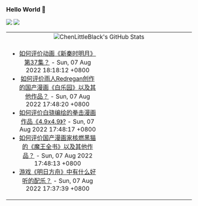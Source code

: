 ### Hello World 👋

[![](https://img.shields.io/badge/@ChenLittleBlack-1a6c81?style=flat&logo=java&logoColor=1a6c81&label=Java&colorA=ffffff)](https://www.java.com/)
[![](https://img.shields.io/badge/@ChenLittleBlack-41b883?style=flat&logo=vuedotjs&logoColor=41b883&label=Vue&colorA=ffffff)](https://cn.vuejs.org/)

<table>
<tr>
<td colspan="2" style="text-align: center;">
<img alt="ChenLittleBlack's GitHub Stats" src="https://github-readme-stats.vercel.app/api?username=ChenLittleBlack&show_icons=true&icon_color=CE1D2D&text_color=718096&bg_color=ffffff&hide_title=true" />
</td>
</tr>
<tr>
<td align="center" valign="middle">

<!-- START_SECTION:blog -->
* <a href='http://www.zhihu.com/question/547146071/answer/2611887801?utm_campaign=rss&utm_medium=rss&utm_source=rss&utm_content=title' target='_blank'>如何评价动画《新秦时明月》第37集？</a> - Sun, 07 Aug 2022 18:18:12 +0800
* <a href='http://www.zhihu.com/question/515277181/answer/2609837734?utm_campaign=rss&utm_medium=rss&utm_source=rss&utm_content=title' target='_blank'>如何评价雨人Redregan创作的国产漫画《白乐园》以及其他作品？</a> - Sun, 07 Aug 2022 17:48:20 +0800
* <a href='http://www.zhihu.com/question/518695974/answer/2610832574?utm_campaign=rss&utm_medium=rss&utm_source=rss&utm_content=title' target='_blank'>如何评价白骁编绘的拳击漫画作品《4.9x4.9》?</a> - Sun, 07 Aug 2022 17:48:17 +0800
* <a href='http://www.zhihu.com/question/515382430/answer/2611600825?utm_campaign=rss&utm_medium=rss&utm_source=rss&utm_content=title' target='_blank'>如何评价国产漫画家核燃黑猫的《魔王全书》以及其他作品？</a> - Sun, 07 Aug 2022 17:48:13 +0800
* <a href='http://www.zhihu.com/question/545847669/answer/2599514604?utm_campaign=rss&utm_medium=rss&utm_source=rss&utm_content=title' target='_blank'>游戏《明日方舟》中有什么好听的配乐？</a> - Sun, 07 Aug 2022 17:37:39 +0800
<!-- END_SECTION:blog -->

</td>
<td valign="middle" width="50%">

<!-- START_SECTION:douban -->

<!-- END_SECTION:douban -->

</td>
</tr>
</table>
